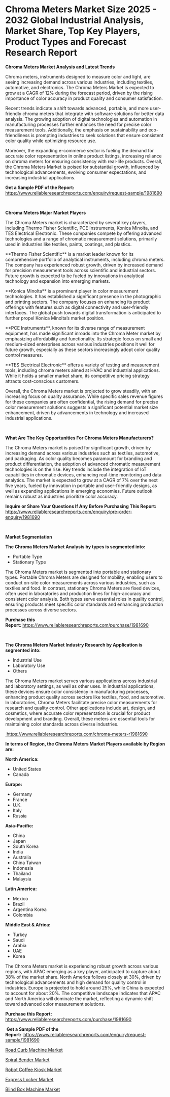 <p><h1>Chroma Meters Market Size 2025 - 2032 Global Industrial Analysis, Market Share, Top Key Players, Product Types and Forecast Research Report</h1></p><p><strong>Chroma Meters Market Analysis and Latest Trends</strong></p>
<p><p>Chroma meters, instruments designed to measure color and light, are seeing increasing demand across various industries, including textiles, automotive, and electronics. The Chroma Meters Market is expected to grow at a CAGR of 12% during the forecast period, driven by the rising importance of color accuracy in product quality and consumer satisfaction. </p><p>Recent trends indicate a shift towards advanced, portable, and more user-friendly chroma meters that integrate with software solutions for better data analysis. The growing adoption of digital technologies and automation in manufacturing processes further enhances the need for precise color measurement tools. Additionally, the emphasis on sustainability and eco-friendliness is prompting industries to seek solutions that ensure consistent color quality while optimizing resource use.</p><p>Moreover, the expanding e-commerce sector is fueling the demand for accurate color representation in online product listings, increasing reliance on chroma meters for ensuring consistency with real-life products. Overall, the Chroma Meters Market is poised for substantial growth, influenced by technological advancements, evolving consumer expectations, and increasing industrial applications.</p></p>
<p><strong>Get a Sample PDF of the Report:&nbsp;</strong> <a href="https://www.reliableresearchreports.com/enquiry/request-sample/1981690?utm_campaign=33&utm_medium=2&utm_source=Github&utm_content=ia&utm_term=20022025&utm_id=chroma-meters">https://www.reliableresearchreports.com/enquiry/request-sample/1981690</a></p>
<p>&nbsp;</p>
<p><strong>Chroma Meters Major Market Players</strong></p>
<p><p>The Chroma Meters market is characterized by several key players, including Thermo Fisher Scientific, PCE Instruments, Konica Minolta, and TES Electrical Electronic. These companies compete by offering advanced technologies and a range of chromatic measurement solutions, primarily used in industries like textiles, paints, coatings, and plastics.</p><p>**Thermo Fisher Scientific** is a market leader known for its comprehensive portfolio of analytical instruments, including chroma meters. The company has experienced robust growth, driven by increased demand for precision measurement tools across scientific and industrial sectors. Future growth is expected to be fueled by innovations in analytical technology and expansion into emerging markets.</p><p>**Konica Minolta** is a prominent player in color measurement technologies. It has established a significant presence in the photographic and printing sectors. The company focuses on enhancing its product offerings with features such as digital connectivity and user-friendly interfaces. The global push towards digital transformation is anticipated to further propel Konica Minolta’s market position.</p><p>**PCE Instruments**, known for its diverse range of measurement equipment, has made significant inroads into the Chroma Meter market by emphasizing affordability and functionality. Its strategic focus on small and medium-sized enterprises across various industries positions it well for future growth, especially as these sectors increasingly adopt color quality control measures.</p><p>**TES Electrical Electronic** offers a variety of testing and measurement tools, including chroma meters aimed at HVAC and industrial applications. While it holds a smaller market share, its competitive pricing strategy attracts cost-conscious customers.</p><p>Overall, the Chroma Meters market is projected to grow steadily, with an increasing focus on quality assurance. While specific sales revenue figures for these companies are often confidential, the rising demand for precise color measurement solutions suggests a significant potential market size enhancement, driven by advancements in technology and increased industrial applications.</p></p>
<p>&nbsp;</p>
<p><strong>What Are The Key Opportunities For Chroma Meters Manufacturers?</strong></p>
<p><p>The Chroma Meters market is poised for significant growth, driven by increasing demand across various industries such as textiles, automotive, and packaging. As color quality becomes paramount for branding and product differentiation, the adoption of advanced chromatic measurement technologies is on the rise. Key trends include the integration of IoT capabilities in chromatic devices, enhancing real-time monitoring and data analytics. The market is expected to grow at a CAGR of 7% over the next five years, fueled by innovation in portable and user-friendly designs, as well as expanding applications in emerging economies. Future outlook remains robust as industries prioritize color accuracy.</p></p>
<p><strong>Inquire or Share Your Questions If Any Before Purchasing This Report:</strong> <a href="https://www.reliableresearchreports.com/enquiry/pre-order-enquiry/1981690?utm_campaign=33&utm_medium=2&utm_source=Github&utm_content=ia&utm_term=20022025&utm_id=chroma-meters">https://www.reliableresearchreports.com/enquiry/pre-order-enquiry/1981690</a></p>
<p>&nbsp;</p>
<p><strong>Market Segmentation</strong></p>
<p><strong>The Chroma Meters Market Analysis by types is segmented into:</strong></p>
<p><ul><li>Portable Type</li><li>Stationary Type</li></ul></p>
<p><p>The Chroma Meters market is segmented into portable and stationary types. Portable Chroma Meters are designed for mobility, enabling users to conduct on-site color measurements across various industries, such as textiles and food. In contrast, stationary Chroma Meters are fixed devices, often used in laboratories and production lines for high-accuracy and consistent color analysis. Both types serve essential roles in quality control, ensuring products meet specific color standards and enhancing production processes across diverse sectors.</p></p>
<p><strong>Purchase this Report:&nbsp;</strong><a href="https://www.reliableresearchreports.com/purchase/1981690?utm_campaign=33&utm_medium=2&utm_source=Github&utm_content=ia&utm_term=20022025&utm_id=chroma-meters">https://www.reliableresearchreports.com/purchase/1981690</a></p>
<p>&nbsp;</p>
<p><strong>The Chroma Meters Market Industry Research by Application is segmented into:</strong></p>
<p><ul><li>Industrial Use</li><li>Laboratory Use</li><li>Others</li></ul></p>
<p><p>The Chroma Meters market serves various applications across industrial and laboratory settings, as well as other uses. In industrial applications, these devices ensure color consistency in manufacturing processes, enhancing product quality across sectors like textiles, food, and automotive. In laboratories, Chroma Meters facilitate precise color measurements for research and quality control. Other applications include art, design, and cosmetics, where accurate color representation is crucial for product development and branding. Overall, these meters are essential tools for maintaining color standards across diverse industries.</p></p>
<p><a href="https://www.reliableresearchreports.com/chroma-meters-r1981690?utm_campaign=33&utm_medium=2&utm_source=Github&utm_content=ia&utm_term=20022025&utm_id=chroma-meters">&nbsp;https://www.reliableresearchreports.com/chroma-meters-r1981690</a></p>
<p><strong>In terms of Region, the Chroma Meters Market Players available by Region are:</strong></p>
<p>
    <p> <strong> North America: </strong>
        <ul>
            <li>United States</li>
            <li>Canada</li>
        </ul>
        </p> 
    <p> <strong> Europe: </strong>
        <ul>
            <li>Germany</li>
            <li>France</li>
            <li>U.K.</li>
            <li>Italy</li>
            <li>Russia</li>
        </ul>
        </p> 
    <p> <strong> Asia-Pacific: </strong>
        <ul>
            <li>China</li>
            <li>Japan</li>
            <li>South Korea</li>
            <li>India</li>
            <li>Australia</li>
            <li>China Taiwan</li>
            <li>Indonesia</li>
            <li>Thailand</li>
            <li>Malaysia</li>
        </ul>
        </p> 
    <p> <strong> Latin America: </strong>
        <ul>
            <li>Mexico</li>
            <li>Brazil</li>
            <li>Argentina Korea</li>
            <li>Colombia</li>
        </ul>
        </p> 
    <p> <strong> Middle East & Africa: </strong>
        <ul>
            <li>Turkey</li>
            <li>Saudi</li>
            <li>Arabia</li>
            <li>UAE</li>
            <li>Korea</li>
        </ul>
    </p>
    </p>
<p><p>The Chroma Meters market is experiencing robust growth across various regions, with APAC emerging as a key player, anticipated to capture about 38% of the market share. North America follows closely at 30%, driven by technological advancements and high demand for quality control in industries. Europe is projected to hold around 25%, while China is expected to account for about 20%. The competitive landscape indicates that APAC and North America will dominate the market, reflecting a dynamic shift toward advanced color measurement solutions.</p></p>
<p><strong>Purchase this Report: </strong><a href="https://www.reliableresearchreports.com/purchase/1981690?utm_campaign=33&utm_medium=2&utm_source=Github&utm_content=ia&utm_term=20022025&utm_id=chroma-meters">https://www.reliableresearchreports.com/purchase/1981690</a></p>
<p>&nbsp;<strong>Get a Sample PDF of the Report:&nbsp;&nbsp;</strong><a href="https://www.reliableresearchreports.com/enquiry/request-sample/1981690?utm_campaign=33&utm_medium=2&utm_source=Github&utm_content=ia&utm_term=20022025&utm_id=chroma-meters">https://www.reliableresearchreports.com/enquiry/request-sample/1981690</a></p>
<p><strong></strong></p>
<p><p><a href="https://github.com/balapopepi/Market-Research-Report-List-1/blob/main/road-curb-machine-market.md?utm_campaign=33&utm_medium=2&utm_source=Github&utm_content=ia&utm_term=20022025&utm_id=chroma-meters">Road Curb Machine Market</a></p><p><a href="https://github.com/tashipmhuiri/Market-Research-Report-List-1/blob/main/spiral-bender-market.md?utm_campaign=33&utm_medium=2&utm_source=Github&utm_content=ia&utm_term=20022025&utm_id=chroma-meters">Spiral Bender Market</a></p><p><a href="https://github.com/adyawafurber1/Market-Research-Report-List-1/blob/main/robot-coffee-kiosk-market.md?utm_campaign=33&utm_medium=2&utm_source=Github&utm_content=ia&utm_term=20022025&utm_id=chroma-meters">Robot Coffee Kiosk Market</a></p><p><a href="https://github.com/akrachveslov/Market-Research-Report-List-1/blob/main/express-locker-market.md?utm_campaign=33&utm_medium=2&utm_source=Github&utm_content=ia&utm_term=20022025&utm_id=chroma-meters">Express Locker Market</a></p><p><a href="https://github.com/pimanoruman/Market-Research-Report-List-1/blob/main/blind-box-machine-market.md?utm_campaign=33&utm_medium=2&utm_source=Github&utm_content=ia&utm_term=20022025&utm_id=chroma-meters">Blind Box Machine Market</a></p></p>